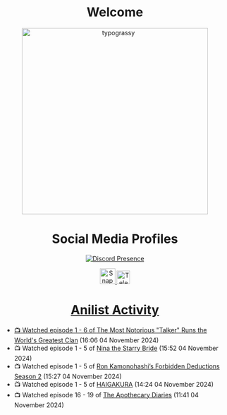 <div align="center">

# Welcome
<a href="https://github.com/kawarimidoll/typograssy">
    <img alt="typograssy" src="https://typograssy.deno.dev/api?text=%E3%82%88%E3%81%86%E3%81%93%E3%81%9D%E3%81%BF%E3%81%AA%E3%81%95%E3%82%93%20-%20Sheby--&&l0=none&l1=82d9d0&l2=027353&l3=038c4c&l4=01402e&bg=none&frame=none&speed=100&comment=" width="421.99">
</a>

</div>

<div align="center">

# Social Media Profiles

[![Discord Presence](https://lanyard.cnrad.dev/api/612532963938271232)](https://discord.com/users/612532963938271232)


<a href="https://www.snapchat.com/add/a.sheby" title="Snapchat Profile">
    <img src="https://www.freepnglogos.com/uploads/snapchat-logo-png-0.png" width="35" alt="Snapchat Logo" />


<a href="https://t.me/ASheby" title="Telegram Profile">
    <img src="https://www.freepnglogos.com/uploads/telegram-logo-png-0.png" width="30" alt="Telegram Logo" />


</div>

<div align="center">

# Anilist Activity

</div>

<!-- ANILIST_ACTIVITY:start -->

-   📺 Watched episode 1 - 6 of [The Most Notorious "Talker" Runs the World's Greatest Clan](https://anilist.co/anime/177104) (16:06 04 November 2024)
-   📺 Watched episode 1 - 5 of [Nina the Starry Bride](https://anilist.co/anime/171038) (15:52 04 November 2024)
-   📺 Watched episode 1 - 5 of [Ron Kamonohashi’s Forbidden Deductions Season 2](https://anilist.co/anime/172355) (15:27 04 November 2024)
-   📺 Watched episode 1 - 5 of [HAIGAKURA](https://anilist.co/anime/168537) (14:24 04 November 2024)
-   📺 Watched episode 16 - 19 of [The Apothecary Diaries](https://anilist.co/anime/161645) (11:41 04 November 2024)

<!-- ANILIST_ACTIVITY:end -->
